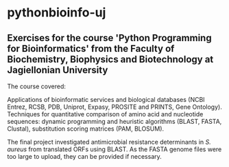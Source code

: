 # pythonbioinfo-uj
## Exercises for the course 'Python Programming for Bioinformatics' from the Faculty of Biochemistry, Biophysics and Biotechnology at Jagiellonian University 

The course covered:

Applications of bioinformatic services and biological databases (NCBI Entrez, RCSB, PDB, Uniprot, Expasy, PROSITE and PRINTS, Gene Ontology). Techniques for quantitative comparison of amino acid and nucleotide sequences:
dynamic programming and heuristic algorithms (BLAST, FASTA, Clustal), substitution scoring matrices (PAM, BLOSUM).

The final project investigated antimicrobial resistance determinants in _S. aureus_ from translated ORFs using BLAST. As the FASTA genome files were too large to upload, they can be provided if necessary.
